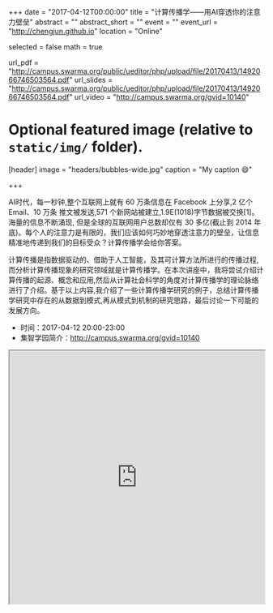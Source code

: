 +++
date = "2017-04-12T00:00:00"
title = "计算传播学——用AI穿透你的注意力壁垒"
abstract = ""
abstract_short = ""
event = ""
event_url = "http://chengjun.github.io"
location = "Online"

selected = false
math = true

url_pdf = "http://campus.swarma.org/public/ueditor/php/upload/file/20170413/1492066746503564.pdf"
url_slides = "http://campus.swarma.org/public/ueditor/php/upload/file/20170413/1492066746503564.pdf"
url_video = "http://campus.swarma.org/gvid=10140"

# Optional featured image (relative to `static/img/` folder).
[header]
image = "headers/bubbles-wide.jpg"
caption = "My caption :smile:"

+++

AI时代，每一秒钟,整个互联网上就有 60 万条信息在 Facebook 上分享,2 亿个 Email、10 万条 推文被发送,571 个新网站被建立,1.9E(1018)字节数据被交换[1]。海量的信息不断涌现, 但是全球的互联网用户总数却仅有 30 多亿(截止到 2014 年底)。每个人的注意力是有限的，我们应该如何巧妙地穿透注意力的壁垒，让信息精准地传递到我们的目标受众？计算传播学会给你答案。


计算传播是指数据驱动的、借助于人工智能，及其可计算方法所进行的传播过程,而分析计算传播现象的研究领域就是计算传播学。在本次讲座中，我将尝试介绍计算传播的起源、概念和应用,然后从计算社会科学的角度对计算传播学的理论脉络进行了介绍。基于以上内容,我介绍了一些计算传播学研究的例子，总结计算传播学研究中存在的从数据到模式,再从模式到机制的研究思路，最后讨论一下可能的发展方向。


- 时间：2017-04-12 20:00-23:00
- 集智学园简介：http://campus.swarma.org/gvid=10140

<iframe id="video" controls="controls" muted="muted"  src="http://campus.swarma.org/gvid=10140" height=500 width="100%"></iframe>
